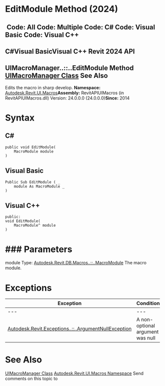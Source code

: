 # EditModule Method (2024)

﻿
 Code: All Code: Multiple Code: C# Code: Visual Basic Code: Visual C++   
---  
C#Visual BasicVisual C++
Revit 2024 API  
---  
UIMacroManager..::..EditModule Method   
[UIMacroManager Class](187bf41e-4d8a-ecaf-d5f6-2579f9290681.md "UIMacroManager Class") See Also  
---  
Edits the macro in sharp develop. 
**Namespace:** [Autodesk.Revit.UI.Macros](b95f100a-6cb5-12b3-9b2d-01bc661452db.md "Autodesk.Revit.UI.Macros Namespace")**Assembly:** RevitAPIUIMacros (in RevitAPIUIMacros.dll) Version: 24.0.0.0 (24.0.0.0)**Since:** 2014 
# Syntax
C#  
---  
```text
public void EditModule(
	MacroModule module
)
```
  
Visual Basic  
---  
```text
Public Sub EditModule ( _
	module As MacroModule _
)
```
  
Visual C++  
---  
```text
public:
void EditModule(
	MacroModule^ module
)
```
  
# ### Parameters
module
    Type: [Autodesk.Revit.DB.Macros..::..MacroModule](d604a3cb-4f41-78a8-6353-270c566ac661.md "MacroModule Class") The macro module. 
# Exceptions
| Exception | Condition |
| --- | --- |
| --- | --- |
| [Autodesk.Revit.Exceptions..::..ArgumentNullException](631e1424-60f4-929b-4e52-dda9dcd26316.md "ArgumentNullException Class") | A non-optional argument was null |

# See Also
[UIMacroManager Class](187bf41e-4d8a-ecaf-d5f6-2579f9290681.md "UIMacroManager Class")
[Autodesk.Revit.UI.Macros Namespace](b95f100a-6cb5-12b3-9b2d-01bc661452db.md "Autodesk.Revit.UI.Macros Namespace")
Send comments on this topic to 